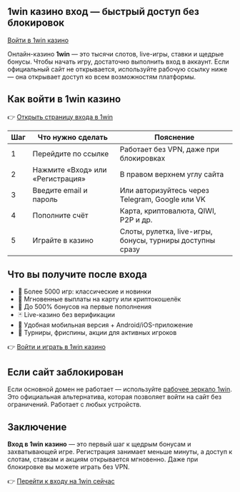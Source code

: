 ## 1win казино вход — быстрый доступ без блокировок  
[Войти в 1win казино](https://1wbfqv.life/casino/list?open=register&p=8khw)

Онлайн-казино **1win** — это тысячи слотов, live-игры, ставки и щедрые бонусы. Чтобы начать игру, достаточно выполнить вход в аккаунт. Если официальный сайт не открывается, используйте рабочую ссылку ниже — она открывает доступ ко всем возможностям платформы.

## Как войти в 1win казино

👉 [Открыть страницу входа в 1win](https://1wbfqv.life/casino/list?open=register&p=8khw)

| Шаг | Что нужно сделать            | Пояснение                                                                 |
|------|------------------------------|---------------------------------------------------------------------------|
| 1    | Перейдите по ссылке         | Работает без VPN, даже при блокировках                                   |
| 2    | Нажмите «Вход» или «Регистрация» | В правом верхнем углу сайта                                           |
| 3    | Введите email и пароль      | Или авторизуйтесь через Telegram, Google или VK                          |
| 4    | Пополните счёт              | Карта, криптовалюта, QIWI, P2P и др.                                     |
| 5    | Играйте в казино            | Слоты, рулетка, live-игры, бонусы, турниры доступны сразу                |

## Что вы получите после входа

- 🎰 Более 5000 игр: классические и новинки  
- 💸 Мгновенные выплаты на карту или криптокошелёк  
- 🎁 До 500% бонусов на первые пополнения  
- 🃏 Live-казино без верификации  
- 📱 Удобная мобильная версия + Android/iOS-приложение  
- 🎯 Турниры, фриспины, акции для активных игроков  

👉 [Войти и играть в 1win казино](https://1wbfqv.life/casino/list?open=register&p=8khw)

## Если сайт заблокирован

Если основной домен не работает — используйте [рабочее зеркало 1win](https://1wbfqv.life/casino/list?open=register&p=8khw). Это официальная альтернатива, которая позволяет войти на сайт без ограничений. Работает с любых устройств.

## Заключение

**Вход в 1win казино** — это первый шаг к щедрым бонусам и захватывающей игре. Регистрация занимает меньше минуты, а доступ к слотам, ставкам и акциям открывается мгновенно. Даже при блокировке вы можете играть без VPN.

👉 [Перейти к входу на 1win сейчас](https://1wbfqv.life/casino/list?open=register&p=8khw)
